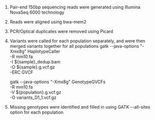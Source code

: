 1. Pair-end 150bp sequencing reads were generated using Illumina NovaSeq 6000 technology
2. Reads were aligned using bwa-mem2
3. PCR/Optical duplicates were removed using Picard
5. Variants were called for each population separately, and were then merged variants together for all populations
   gatk --java-options "-Xmx8g" HaplotypeCaller \
   -R mm10.fa \
   -I ${sample}_dedup.bam \
   -O ${sample}.g.vcf.gz \
   -ERC GVCF

   
   
   gatk --java-options "-Xmx8g" GenotypeGVCFs \
   -R mm10.fa \
   -V ${population}.g.vcf.gz \
   -O variants_D1_1.vcf.gz
7. Missing genotypes were identified and filled in using GATK --all-sites option for each population
